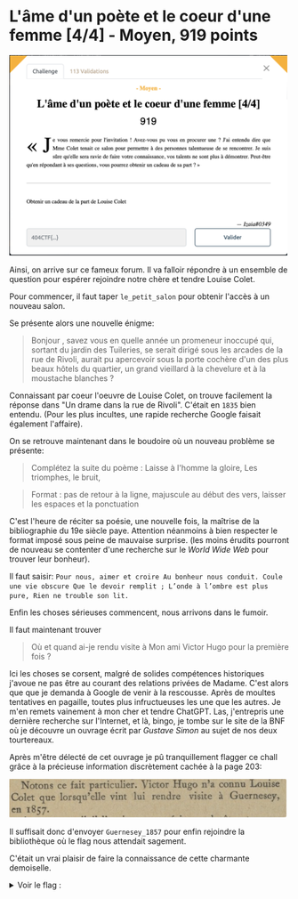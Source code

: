 # L'âme d'un poète et le coeur d'une femme [4/4] - Moyen, 919 points

<img src="chall.png" width=500>

Ainsi, on arrive sur ce fameux forum. Il va falloir répondre à un ensemble de question pour espérer rejoindre notre chère et tendre Louise Colet. 

Pour commencer, il faut taper `le_petit_salon` pour obtenir l'accès à un nouveau salon.

Se présente alors une nouvelle énigme:
> Bonjour , savez vous en quelle année un promeneur inoccupé qui, sortant du jardin des Tuileries, se serait dirigé sous les arcades de la rue de Rivoli, aurait pu apercevoir sous la porte cochère d'un des plus beaux hôtels du quartier, un grand vieillard à la chevelure et à la moustache blanches ?

Connaissant par coeur l'oeuvre de Louise Colet, on trouve facilement la réponse dans "Un drame dans la rue de Rivoli". C'était en `1835` bien entendu. (Pour les plus incultes, une rapide recherche Google faisait également l'affaire). 

On se retrouve maintenant dans le boudoire où un nouveau problème se présente:
> Complétez la suite du poème :
> Laisse à l'homme la gloire,
> Les triomphes, le bruit,

>Format : pas de retour à la ligne, majuscule au début des vers, laisser les espaces et la ponctuation 

C'est l'heure de réciter sa poésie, une nouvelle fois, la maîtrise de la bibliographie du 19e siècle paye. Attention néanmoins à bien respecter le format imposé sous peine de mauvaise surprise. (les moins érudits pourront de nouveau se contenter d'une recherche sur le *World Wide Web* pour trouver leur bonheur). 

Il faut saisir: `Pour nous, aimer et croire Au bonheur nous conduit. Coule une vie obscure Que le devoir remplit ; L’onde à l’ombre est plus pure, Rien ne trouble son lit.`

Enfin les choses sérieuses commencent, nous arrivons dans le fumoir. 

Il faut maintenant trouver 
> Où et quand ai-je rendu visite à Mon ami Victor Hugo pour la première fois ?

Ici les choses se corsent, malgré de solides compétences historiques j'avoue ne pas être au courant des relations privées de Madame. C'est alors que que je demanda à Google de venir à la rescousse. Après de moultes tentatives en pagaille, toutes plus infructueuses les une que les autres. Je m'en remets vainement à mon cher et tendre ChatGPT. Las, j'entrepris une dernière recherche sur l'Internet, et là, bingo, je tombe sur le site de la BNF où je découvre un ouvrage écrit par *Gustave Simon* au sujet de nos deux tourtereaux. 

Après m'être délecté de cet ouvrage je pû tranquillement flagger ce chall grâce à la précieuse information discrètement cachée à la page 203:

<img src="extrait_bnf.png" width=500>

Il suffisait donc d'envoyer `Guernesey_1857` pour enfin rejoindre la bibliothèque où le flag nous attendait sagement. 

C'était un vrai plaisir de faire la connaissance de cette charmante demoiselle. 

<details>
<summary>Voir le flag :</summary>

***FLAG: 404CTF{B13nv3nue_d4ns_le_s4lon_l1tter4ir3_de_lou1se_C0l3t}***  
</details>
